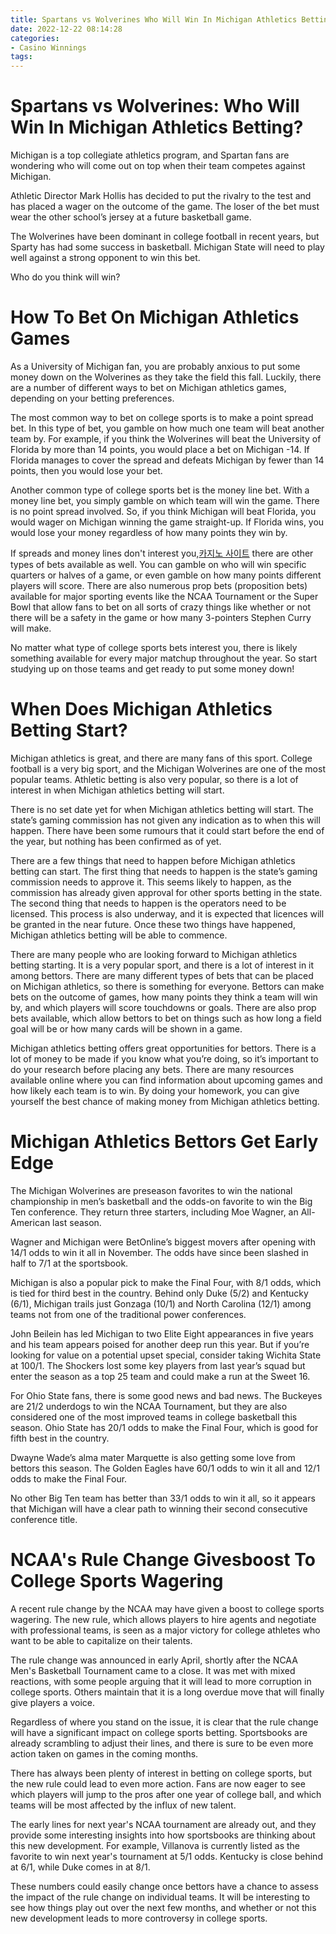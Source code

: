 ```yaml
---
title: Spartans vs Wolverines Who Will Win In Michigan Athletics Betting
date: 2022-12-22 08:14:28
categories:
- Casino Winnings
tags:
---
```



#  Spartans vs Wolverines: Who Will Win In Michigan Athletics Betting?

Michigan is a top collegiate athletics program, and Spartan fans are wondering who will come out on top when their team competes against Michigan.

Athletic Director Mark Hollis has decided to put the rivalry to the test and has placed a wager on the outcome of the game. The loser of the bet must wear the other school’s jersey at a future basketball game.

The Wolverines have been dominant in college football in recent years, but Sparty has had some success in basketball. Michigan State will need to play well against a strong opponent to win this bet.

Who do you think will win?

#  How To Bet On Michigan Athletics Games

As a University of Michigan fan, you are probably anxious to put some money down on the Wolverines as they take the field this fall. Luckily, there are a number of different ways to bet on Michigan athletics games, depending on your betting preferences.

The most common way to bet on college sports is to make a point spread bet. In this type of bet, you gamble on how much one team will beat another team by. For example, if you think the Wolverines will beat the University of Florida by more than 14 points, you would place a bet on Michigan -14. If Florida manages to cover the spread and defeats Michigan by fewer than 14 points, then you would lose your bet.

Another common type of college sports bet is the money line bet. With a money line bet, you simply gamble on which team will win the game. There is no point spread involved. So, if you think Michigan will beat Florida, you would wager on Michigan winning the game straight-up. If Florida wins, you would lose your money regardless of how many points they win by.

If spreads and money lines don't interest you,[카지노 사이트](https://choegocasino.com/) there are other types of bets available as well. You can gamble on who will win specific quarters or halves of a game, or even gamble on how many points different players will score. There are also numerous prop bets (proposition bets) available for major sporting events like the NCAA Tournament or the Super Bowl that allow fans to bet on all sorts of crazy things like whether or not there will be a safety in the game or how many 3-pointers Stephen Curry will make.

No matter what type of college sports bets interest you, there is likely something available for every major matchup throughout the year. So start studying up on those teams and get ready to put some money down!

#  When Does Michigan Athletics Betting Start?

Michigan athletics is great, and there are many fans of this sport. College football is a very big sport, and the Michigan Wolverines are one of the most popular teams. Athletic betting is also very popular, so there is a lot of interest in when Michigan athletics betting will start.

There is no set date yet for when Michigan athletics betting will start. The state’s gaming commission has not given any indication as to when this will happen. There have been some rumours that it could start before the end of the year, but nothing has been confirmed as of yet.

There are a few things that need to happen before Michigan athletics betting can start. The first thing that needs to happen is the state’s gaming commission needs to approve it. This seems likely to happen, as the commission has already given approval for other sports betting in the state. The second thing that needs to happen is the operators need to be licensed. This process is also underway, and it is expected that licences will be granted in the near future. Once these two things have happened, Michigan athletics betting will be able to commence.

There are many people who are looking forward to Michigan athletics betting starting. It is a very popular sport, and there is a lot of interest in it among bettors. There are many different types of bets that can be placed on Michigan athletics, so there is something for everyone. Bettors can make bets on the outcome of games, how many points they think a team will win by, and which players will score touchdowns or goals. There are also prop bets available, which allow bettors to bet on things such as how long a field goal will be or how many cards will be shown in a game.

Michigan athletics betting offers great opportunities for bettors. There is a lot of money to be made if you know what you’re doing, so it’s important to do your research before placing any bets. There are many resources available online where you can find information about upcoming games and how likely each team is to win. By doing your homework, you can give yourself the best chance of making money from Michigan athletics betting.

#  Michigan Athletics Bettors Get Early Edge 

The Michigan Wolverines are preseason favorites to win the national championship in men’s basketball and the odds-on favorite to win the Big Ten conference. They return three starters, including Moe Wagner, an All-American last season.

Wagner and Michigan were BetOnline’s biggest movers after opening with 14/1 odds to win it all in November. The odds have since been slashed in half to 7/1 at the sportsbook.

Michigan is also a popular pick to make the Final Four, with 8/1 odds, which is tied for third best in the country. Behind only Duke (5/2) and Kentucky (6/1), Michigan trails just Gonzaga (10/1) and North Carolina (12/1) among teams not from one of the traditional power conferences.

John Beilein has led Michigan to two Elite Eight appearances in five years and his team appears poised for another deep run this year. But if you’re looking for value on a potential upset special, consider taking Wichita State at 100/1. The Shockers lost some key players from last year’s squad but enter the season as a top 25 team and could make a run at the Sweet 16. 

For Ohio State fans, there is some good news and bad news. The Buckeyes are 21/2 underdogs to win the NCAA Tournament, but they are also considered one of the most improved teams in college basketball this season. Ohio State has 20/1 odds to make the Final Four, which is good for fifth best in the country.

Dwayne Wade’s alma mater Marquette is also getting some love from bettors this season. The Golden Eagles have 60/1 odds to win it all and 12/1 odds to make the Final Four. 

No other Big Ten team has better than 33/1 odds to win it all, so it appears that Michigan will have a clear path to winning their second consecutive conference title.

#  NCAA's Rule Change Givesboost To College Sports Wagering

A recent rule change by the NCAA may have given a boost to college sports wagering. The new rule, which allows players to hire agents and negotiate with professional teams, is seen as a major victory for college athletes who want to be able to capitalize on their talents.

The rule change was announced in early April, shortly after the NCAA Men's Basketball Tournament came to a close. It was met with mixed reactions, with some people arguing that it will lead to more corruption in college sports. Others maintain that it is a long overdue move that will finally give players a voice.

Regardless of where you stand on the issue, it is clear that the rule change will have a significant impact on college sports betting. Sportsbooks are already scrambling to adjust their lines, and there is sure to be even more action taken on games in the coming months.

There has always been plenty of interest in betting on college sports, but the new rule could lead to even more action. Fans are now eager to see which players will jump to the pros after one year of college ball, and which teams will be most affected by the influx of new talent.

The early lines for next year's NCAA tournament are already out, and they provide some interesting insights into how sportsbooks are thinking about this new development. For example, Villanova is currently listed as the favorite to win next year's tournament at 5/1 odds. Kentucky is close behind at 6/1, while Duke comes in at 8/1.

These numbers could easily change once bettors have a chance to assess the impact of the rule change on individual teams. It will be interesting to see how things play out over the next few months, and whether or not this new development leads to more controversy in college sports.